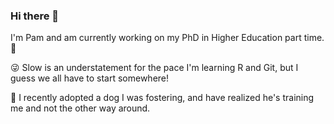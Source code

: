 ### Hi there 👋

I'm Pam and am currently working on my PhD in Higher Education part time. :turtle:

:stuck_out_tongue_winking_eye: Slow is an understatement for the pace I'm learning R and Git, but I guess we all have to start somewhere! 

:dog: I recently adopted a dog I was fostering, and have realized he's training me and not the other way around.


<!--
**pammalyk/pammalyk** is a ✨ _special_ ✨ repository because its `README.md` (this file) appears on your GitHub profile.

Here are some ideas to get you started:

- 🔭 I’m currently working on ...
- 🌱 I’m currently learning ...
- 👯 I’m looking to collaborate on ...
- 🤔 I’m looking for help with ...
- 💬 Ask me about ...
- 📫 How to reach me: ...
- 😄 Pronouns: ...
- ⚡ Fun fact: ...
-->
